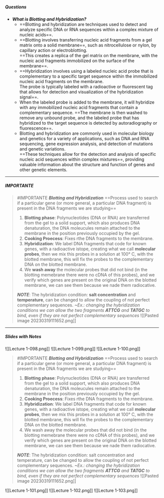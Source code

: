##### Questions
- ***What is Blotting and Hybridization?***
	- ==Blotting and hybridization are techniques used to detect and analyze specific DNA or RNA sequences within a complex mixture of nucleic acids==.
	- ==Blotting involves transferring nucleic acid fragments from a gel matrix onto a solid membrane==, such as nitrocellulose or nylon, by capillary action or electroblotting. <br>==This creates a replica of the gel matrix on the membrane, with the nucleic acid fragments immobilized on the surface of the membrane==.
	- ==Hybridization involves using a labeled nucleic acid probe that is complementary to a specific target sequence within the immobilized nucleic acid fragments on the membrane. <br>The probe is typically labeled with a radioactive or fluorescent tag that allows for detection and visualization of the hybridization signal==.
	- When the labeled probe is added to the membrane, it will hybridize with any immobilized nucleic acid fragments that contain a complementary sequence. ==The membrane is then washed to remove any unbound probe, and the labeled probe that has hybridized to the target sequence is detected by autoradiography or fluorescence==.
	- Blotting and hybridization are commonly used in molecular biology and genetics for a variety of applications, such as DNA and RNA sequencing, gene expression analysis, and detection of mutations and genetic variations. <br>==These techniques allow for the detection and analysis of specific nucleic acid sequences within complex mixtures==, providing valuable information about the structure and function of genes and other genetic elements.

---
##### IMPORTANTE

> #IMPORTANTE ***Blotting and Hybridization***
> ==Process used to search if a particular gene (or more general, a particular DNA fragment) is present in the DNA fragments we are studying==
> 
> 1. **Blotting phase**: Polynucleotides (DNA or RNA) are transferred from the gel to a solid support, which also produces DNA denaturation, the DNA moleucules remain attached to the membrane in the position previously occupied by the gel.
> 2. **Cooking Proecess**: Fixes rthe DNA fragments to the membrane.
> 3. **Hybridization**: We label DNA fragments that code for known genes, with a radioactive istope, creating what we call **molecular probes**, then we mix this probes in a solution at 100° C, with the blotted membrane, this will fix the probes to the complementary DNA on the blotted membrane.
> 4. We **wash away** the molecular probes that did not bind (in the blotting memebrane there were no cDNA of this probes), and we verify which genes are present on the original DNA on the blotted membrane, we can see them because we nade them radiocative.
> 
> ***NOTE***: The hybridization condition: **salt concentration** and **temperature**, can be changed to allow the coupling of not perfect complementary sequences.
> *~Ex.: changing the hybridization conditions we can allow the two fragments **ATTCG** and **TATGC** to bind, even if they are not perfect complementary sequences*
> ![[Pasted image 20230319111652.png]]


---
##### Slides with Notes
![[Lecture 1-098.png]]
![[Lecture 1-099.png]]
![[Lecture 1-100.png]]

> #IMPORTANTE ***Blotting and Hybridization***
> ==Process used to search if a particular gene (or more general, a particular DNA fragment) is present in the DNA fragments we are studying==
> 
> 1. **Blotting phase**: Polynucleotides (DNA or RNA) are transferred from the gel to a solid support, which also produces DNA denaturation, the DNA moleucules remain attached to the membrane in the position previously occupied by the gel.
> 2. **Cooking Proecess**: Fixes rthe DNA fragments to the membrane.
> 3. **Hybridization**: We label DNA fragments that code for known genes, with a radioactive istope, creating what we call **molecular probes**, then we mix this probes in a solution at 100° C, with the blotted membrane, this will fix the probes to the complementary DNA on the blotted membrane.
> 4. We wash away the molecular probes that did not bind (in the blotting memebrane there were no cDNA of this probes), and we verify which genes are present on the original DNA on the blotted membrane, we can see them because we nade them radiocative.
> 
> ***NOTE***: The hybridization condition: salt concentration and temperature, can be changed to allow the coupling of not perfect complementary sequences.
> *~Ex.: changing the hybridization conditions we can allow the two fragments **ATTCG** and **TATGC** to bind, even if they are not perfect complementary sequences*
> ![[Pasted image 20230319111652.png]]

![[Lecture 1-101.png]]
![[Lecture 1-102.png]]
![[Lecture 1-103.png]]
